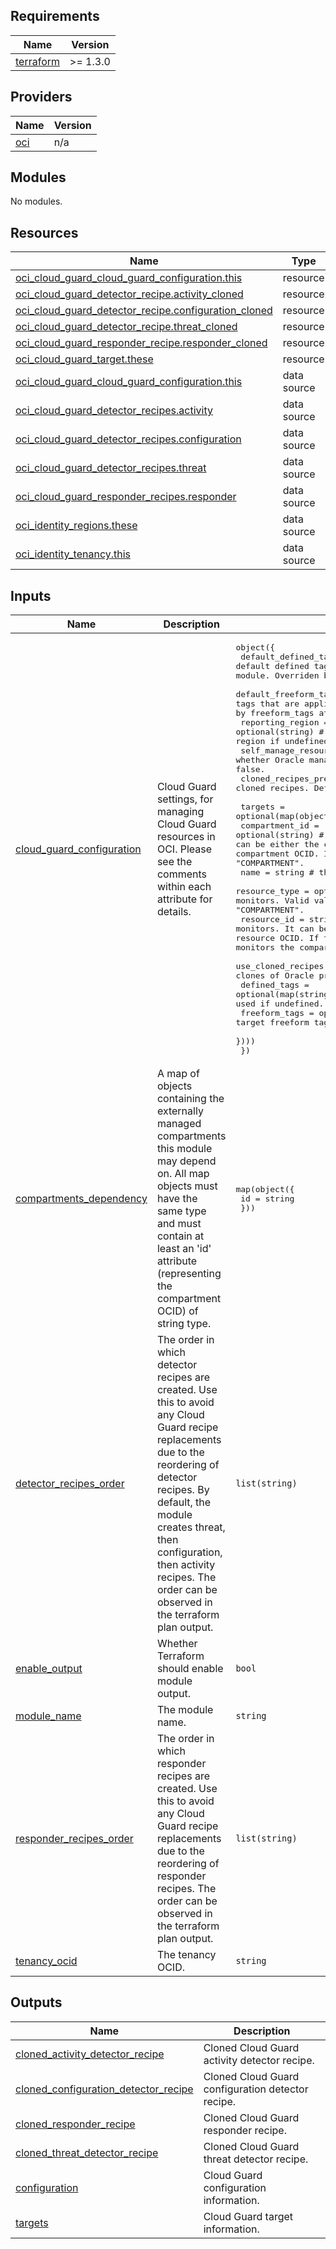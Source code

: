 ## Requirements

| Name | Version |
|------|---------|
| <a name="requirement_terraform"></a> [terraform](#requirement\_terraform) | >= 1.3.0 |

## Providers

| Name | Version |
|------|---------|
| <a name="provider_oci"></a> [oci](#provider\_oci) | n/a |

## Modules

No modules.

## Resources

| Name | Type |
|------|------|
| [oci_cloud_guard_cloud_guard_configuration.this](https://registry.terraform.io/providers/oracle/oci/latest/docs/resources/cloud_guard_cloud_guard_configuration) | resource |
| [oci_cloud_guard_detector_recipe.activity_cloned](https://registry.terraform.io/providers/oracle/oci/latest/docs/resources/cloud_guard_detector_recipe) | resource |
| [oci_cloud_guard_detector_recipe.configuration_cloned](https://registry.terraform.io/providers/oracle/oci/latest/docs/resources/cloud_guard_detector_recipe) | resource |
| [oci_cloud_guard_detector_recipe.threat_cloned](https://registry.terraform.io/providers/oracle/oci/latest/docs/resources/cloud_guard_detector_recipe) | resource |
| [oci_cloud_guard_responder_recipe.responder_cloned](https://registry.terraform.io/providers/oracle/oci/latest/docs/resources/cloud_guard_responder_recipe) | resource |
| [oci_cloud_guard_target.these](https://registry.terraform.io/providers/oracle/oci/latest/docs/resources/cloud_guard_target) | resource |
| [oci_cloud_guard_cloud_guard_configuration.this](https://registry.terraform.io/providers/oracle/oci/latest/docs/data-sources/cloud_guard_cloud_guard_configuration) | data source |
| [oci_cloud_guard_detector_recipes.activity](https://registry.terraform.io/providers/oracle/oci/latest/docs/data-sources/cloud_guard_detector_recipes) | data source |
| [oci_cloud_guard_detector_recipes.configuration](https://registry.terraform.io/providers/oracle/oci/latest/docs/data-sources/cloud_guard_detector_recipes) | data source |
| [oci_cloud_guard_detector_recipes.threat](https://registry.terraform.io/providers/oracle/oci/latest/docs/data-sources/cloud_guard_detector_recipes) | data source |
| [oci_cloud_guard_responder_recipes.responder](https://registry.terraform.io/providers/oracle/oci/latest/docs/data-sources/cloud_guard_responder_recipes) | data source |
| [oci_identity_regions.these](https://registry.terraform.io/providers/oracle/oci/latest/docs/data-sources/identity_regions) | data source |
| [oci_identity_tenancy.this](https://registry.terraform.io/providers/oracle/oci/latest/docs/data-sources/identity_tenancy) | data source |

## Inputs

| Name | Description | Type | Default | Required |
|------|-------------|------|---------|:--------:|
| <a name="input_cloud_guard_configuration"></a> [cloud\_guard\_configuration](#input\_cloud\_guard\_configuration) | Cloud Guard settings, for managing Cloud Guard resources in OCI. Please see the comments within each attribute for details. | <pre>object({<br>    default_defined_tags = optional(map(string)) # the default defined tags that are applied to all resources managed by this module. Overriden by defined_tags attribute in each resource. <br>    default_freeform_tags = optional(map(string)) # the default freeform tags that are applied to all resources managed by this module. Overriden by freeform_tags attribute in each resource. <br>    reporting_region = optional(string) # the reporting region. It defaults to tenancy home region if undefined.<br>    self_manage_resources = optional(bool) # whether Oracle managed resources are created by customers. Default: false.<br>    cloned_recipes_prefix = optional(string) # a prefix to add to cloned recipes. Default: "oracle-cloned-".<br>    <br>    targets = optional(map(object({ # the Cloud Guard targets.<br>      compartment_id = optional(string) # the compartment where the Cloud Guard is created. It can be either the compartment OCID or a reference (a key) to the compartment OCID. It defaults to resource_id if resource_type is "COMPARTMENT".<br>      name = string # the Cloud Guard target name.<br>      resource_type = optional(string) # the resource type that Cloud Guard monitors. Valid values: "COMPARTMENT", "FACLOUD". Default: "COMPARTMENT".<br>      resource_id = string # the resource that Cloud Guard monitors. It can be either the resource OCID or a reference (a key) to a resource OCID. If the resource refers to a compartment, then Cloud Guard monitors the compartment and all its subcompartments.<br>      use_cloned_recipes = optional(bool) # whether the target should use clones of Oracle provided recipes. Default: false.<br>      defined_tags = optional(map(string)) # the target defined tags. default_defined_tags is used if undefined.<br>      freeform_tags = optional(map(string)) # the target freeform tags. default_freeform_tags is used if undefined.<br>    })))<br>  })</pre> | `null` | no |
| <a name="input_compartments_dependency"></a> [compartments\_dependency](#input\_compartments\_dependency) | A map of objects containing the externally managed compartments this module may depend on. All map objects must have the same type and must contain at least an 'id' attribute (representing the compartment OCID) of string type. | <pre>map(object({<br>    id = string<br>  }))</pre> | `null` | no |
| <a name="input_detector_recipes_order"></a> [detector\_recipes\_order](#input\_detector\_recipes\_order) | The order in which detector recipes are created. Use this to avoid any Cloud Guard recipe replacements due to the reordering of detector recipes. By default, the module creates threat, then configuration, then activity recipes. The order can be observed in the terraform plan output. | `list(string)` | <pre>[<br>  "threat",<br>  "configuration",<br>  "activity"<br>]</pre> | no |
| <a name="input_enable_output"></a> [enable\_output](#input\_enable\_output) | Whether Terraform should enable module output. | `bool` | `true` | no |
| <a name="input_module_name"></a> [module\_name](#input\_module\_name) | The module name. | `string` | `"cloud-guard"` | no |
| <a name="input_responder_recipes_order"></a> [responder\_recipes\_order](#input\_responder\_recipes\_order) | The order in which responder recipes are created. Use this to avoid any Cloud Guard recipe replacements due to the reordering of responder recipes. The order can be observed in the terraform plan output. | `list(string)` | <pre>[<br>  "default"<br>]</pre> | no |
| <a name="input_tenancy_ocid"></a> [tenancy\_ocid](#input\_tenancy\_ocid) | The tenancy OCID. | `string` | n/a | yes |

## Outputs

| Name | Description |
|------|-------------|
| <a name="output_cloned_activity_detector_recipe"></a> [cloned\_activity\_detector\_recipe](#output\_cloned\_activity\_detector\_recipe) | Cloned Cloud Guard activity detector recipe. |
| <a name="output_cloned_configuration_detector_recipe"></a> [cloned\_configuration\_detector\_recipe](#output\_cloned\_configuration\_detector\_recipe) | Cloned Cloud Guard configuration detector recipe. |
| <a name="output_cloned_responder_recipe"></a> [cloned\_responder\_recipe](#output\_cloned\_responder\_recipe) | Cloned Cloud Guard responder recipe. |
| <a name="output_cloned_threat_detector_recipe"></a> [cloned\_threat\_detector\_recipe](#output\_cloned\_threat\_detector\_recipe) | Cloned Cloud Guard threat detector recipe. |
| <a name="output_configuration"></a> [configuration](#output\_configuration) | Cloud Guard configuration information. |
| <a name="output_targets"></a> [targets](#output\_targets) | Cloud Guard target information. |
